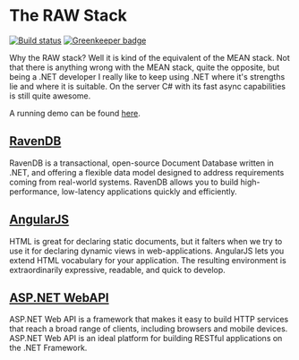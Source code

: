 The RAW Stack
========

[![Build status](https://ci.appveyor.com/api/projects/status/87g7ilroq4arwayi?svg=true)](https://ci.appveyor.com/project/mauricedb/rawstack) [![Greenkeeper badge](https://badges.greenkeeper.io/mauricedb/RawStack.svg)](https://greenkeeper.io/)

Why the RAW stack? Well it is kind of the equivalent of the MEAN stack. Not that there is anything wrong with the MEAN stack, quite the opposite, but being a .NET developer I really like to keep using .NET where it's strengths lie and where it is suitable. On the server C# with its fast async capabilities is still quite awesome.

A running demo can be found [here](http://rawstack.azurewebsites.net/).

## [RavenDB](http://ravendb.net/) ##
RavenDB is a transactional, open-source Document Database written in .NET, and offering a flexible data model designed to address requirements coming from real-world systems. RavenDB allows you to build high-performance, low-latency applications quickly and efficiently.

## [AngularJS](http://angularjs.org/) ##
HTML is great for declaring static documents, but it falters when we try to use it for declaring dynamic views in web-applications. AngularJS lets you extend HTML vocabulary for your application. The resulting environment is extraordinarily expressive, readable, and quick to develop.

## [ASP.NET WebAPI](http://www.asp.net/web-api) ##
ASP.NET Web API is a framework that makes it easy to build HTTP services that reach a broad range of clients, including browsers and mobile devices. ASP.NET Web API is an ideal platform for building RESTful applications on the .NET Framework.
